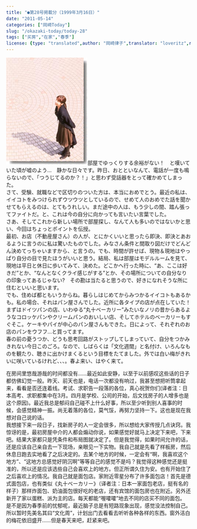 ```yaml
---
title: "●第28号掲載分（1999年3月16日）"
date: "2011-05-14"
categories: ["岡崎Today"]
slug: "/okazaki-today/today-28"
tags: ["买房","在家","春季"]
license: {type: "translated",author: "岡崎律子",translator: "loveritz",reproduced-url: "http://www.ne.jp/asahi/okazaki/book/today/today28.html",reproduced-website: "岡崎律子Book"}
---
```


[![today27](./images/today27.jpg)](./images/today27.jpg)部屋でゆっくりする余裕がない！　と嘆いていた頃が嘘のよう…　静かな日々です。昨日、おとといなんて、電話が一度も鳴らないので、「つうじてるのか？！」と思わず受話器をとって確かめてしまった。  
さて、受験、就職などで区切りのついた方は、本当におめでとう。最近の私は、イイコトをみつけられずウツウツとしているので、せめて人のおめでた話を聞かせてもらえるのは、とてもうれしい。まだ途中の人は、もう少しの間、踏ん張ってファイトだ。と、これは今の自分に向かっても言いたい言葉でした。  
さあ、そしてこれから新しい場所で部屋探し、なんて人も多いのではないかと思い、今回はちょっとポイントを伝授。  
最初、お店（不動産屋さん）の人が、とにかくいいと思ったら即決、即決とあおるように言うのに私は驚いたものでした。みなさん条件と間取り図だけでどんどん決めてっちゃいますから、と言うの。でも、時間が許せば、現物＆現地はやっぱり自分の目で見たほうがいいと思う。結局、私は部屋はモデルルームを見て、現地は平日と休日に歩いてみて、決めた。どこかへ行った時に、“あ、ここは好きだ”とか、“なんとなくクライ感じがする”とか、その場所についての自分なりの印象ってあるじゃない?　その勘は当たると思うので、好きになれそうな所に住むといいと思います。  
でも、住めば都ともいうからね。暮らしはじめてからみつかるイイコトもあるかも。私の場合、それはパン屋さんでした。近所に各タイプの店が点在していた！　まずはドイツパンの店、いわゆる“丸十ベーカリー”みたいなノリの昔からあるようなコロッケパンやクリームパンのおいしい店、そしてホテルのベーカリーもすぐそこ。ケーキやパイが中心のパン屋さんもできた。日によって、それぞれのお店のパンをウフフ…と買ってます。  
春の前の憂うつか、どうも思考回路がストップしてしまっていて、自分をつかみきれない今日このごろ。なので、しばらくは「文化週間」と名付け、いろんなものを観たり、聴きに出かけまくるという目標をたてました。外では白い梅がきれいに咲いているけれど、、、。春よ来い、はやく来て。  

  
在房间里悠哉游哉的时间都没有……最近如此安静，以至于以前感叹这些话的日子都仿佛幻觉一般。昨天、前天也是，电话一次都没有响过，我甚至想把听筒拿起来，看看是否还连着线。考试、求职告一段落的各位，真心祝贺你们(译者注：日本高考、求职都集中在3月。四月是学校、公司的开始，后文找房子的人增多也是这个原因)。最近我总是郁闷自己碰不上什么好事，所以至少听到别人喜事的时候，会感觉精神一振。尚无着落的各位，莫气馁，再努力坚持一下。这也是现在我想对自己说的话。  
我想接下来一段日子，找新房子的人一定会很多，所以想给大家传授几点诀窍。我惊讶的是，最初房屋中介的人都会煽动你说，如果感觉好就马上决定下来吧，下来吧。结果大家都只是凭条件和布局图就决定了。但是我觉得，如果时间允许的话，还是应该自己亲自去一下现场，亲眼见一下实物。我自己就是先看了样板房，然后休息日跑去实地看了之后决定的。去某个地方的时候，一定会有“啊，我喜欢这个地方”、“这地方总感觉好阴沉啊”等等自己的感觉不是吗？我觉得这种感觉还是挺准的，所以还是应该选些自己会喜欢上的地方。但正所谓久住为安。也有开始住了之后喜欢上的情况。我自己就是面包店。家附近零星分布了许多面包店！首先是德式面包店，也有类似《丸十ベーカリー》（译者注：日本一家面包老店，挺有名的样子）那样炸面包、奶油面包很好吃的老店，还有宾馆的面包房也在附近。另外还新开了家以蛋糕、派为主的店。每天都能“喔嚯嚯”地去不同的店买不同的面包。  
是不是因为春季前的忧郁呢，最近脑子总是有短路现象出现，感觉没法控制自己。所以暂时先美名其曰“文化周”，计划出门去看看去听听各种各样的东西。窗外洁白的梅花依旧盛开……但是春天来吧，赶紧来吧。
